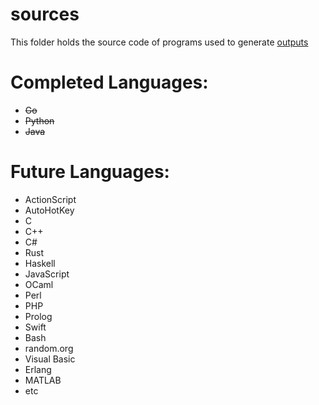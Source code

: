 # sources
This folder holds the source code of programs used to generate [outputs](../outputs)

# Completed Languages:
 * ~~Go~~
 * ~~Python~~
 * ~~Java~~
 
# Future Languages:
 * ActionScript
 * AutoHotKey
 * C
 * C++
 * C#
 * Rust
 * Haskell
 * JavaScript
 * OCaml
 * Perl
 * PHP
 * Prolog
 * Swift
 * Bash
 * random.org
 * Visual Basic
 * Erlang
 * MATLAB
 * etc